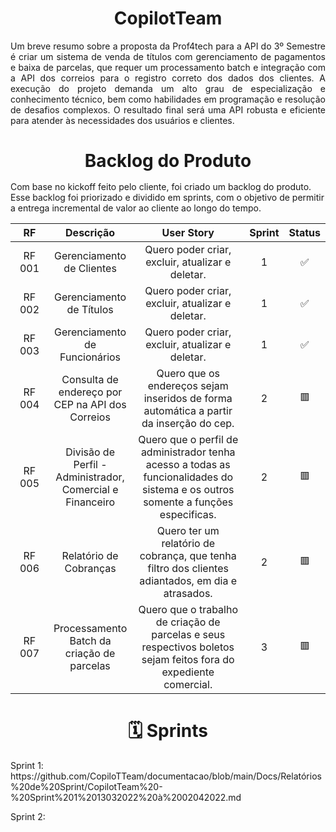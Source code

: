 <h1 align="center">CopilotTeam</h1>
<p align="justify">Um breve resumo sobre a proposta da Prof4tech para a API do 3º Semestre é criar um sistema de venda de títulos com gerenciamento de pagamentos e baixa de parcelas, que requer um processamento batch e integração com a API dos correios para o registro correto dos dados dos clientes. A execução do projeto demanda um alto grau de especialização e conhecimento técnico, bem como habilidades em programação e resolução de desafios complexos. O resultado final será uma API robusta e eficiente para atender às necessidades dos usuários e clientes.</p>



<h1 style="text-align: center; margin-bottom: 1rem">Backlog do Produto</h1>

<p>Com base no kickoff feito pelo cliente, foi criado um backlog do produto. Esse backlog foi priorizado e dividido em sprints, com o objetivo de permitir a entrega incremental de valor ao cliente ao longo do tempo.</p>

<table style="width:100%; table-layout: fixed;">
    <thead>
        <th style="width: 15%; text-align: center;">RF</th>
        <th style="width: 24%; text-align: center;">Descrição</th>
        <th style="width: 45%; text-align: center;">User Story</th>
        <th style="width: 8%; text-align: center;">Sprint</th>
        <th style="width: 8%; text-align: center;">Status</th>
    </thead>
    <tbody>
        <tr>
            <td style="text-align: center; vertical-align: middle;">RF 001</td>
            <td style="text-align: center; vertical-align: middle;">Gerenciamento de Clientes</td>
            <td style="text-align: center; vertical-align: middle;">Quero poder criar, excluir, atualizar e deletar.</td>
            <td style="text-align: center; vertical-align: middle;">1</td>
            <td style="text-align: center; vertical-align: middle;">✅</td>
        </tr>
        <tr>
            <td style="text-align: center; vertical-align: middle;">RF 002</td>
            <td style="text-align: center; vertical-align: middle;">Gerenciamento de Títulos</td>
            <td style="text-align: center; vertical-align: middle;">Quero poder criar, excluir, atualizar e deletar.</td>
            <td style="text-align: center; vertical-align: middle;">1</td>
            <td style="text-align: center; vertical-align: middle;">✅</td>
        </tr>
        <tr>
            <td style="text-align: center; vertical-align: middle;">RF 003</td>
            <td style="text-align: center; vertical-align: middle;">Gerenciamento de Funcionários</td>
            <td style="text-align: center; vertical-align: middle;">Quero poder criar, excluir, atualizar e deletar.</td>
            <td style="text-align: center; vertical-align: middle;">1</td>
            <td style="text-align: center; vertical-align: middle;">✅</td>
        </tr>
        <tr>
            <td style="text-align: center; vertical-align: middle;">RF 004</td>
            <td style="text-align: center; vertical-align: middle;">Consulta de endereço por CEP na API dos Correios</td>
            <td style="text-align: center; vertical-align: middle;">Quero que os endereços sejam inseridos de forma automática a partir da inserção do cep.</td>
            <td style="text-align: center; vertical-align: middle;">2</td>
            <td style="text-align: center; vertical-align: middle;">🟥</td>
        </tr>
        <tr>
            <td style="text-align: center; vertical-align: middle;">RF 005</td>
            <td style="text-align: center; vertical-align: middle;">Divisão de Perfil - Administrador, Comercial e Financeiro</td>
            <td style="text-align: center; vertical-align: middle;">Quero que o perfil de administrador tenha acesso a todas as funcionalidades do sistema e os outros somente a funções especificas.</td>
            <td style="text-align: center; vertical-align: middle;">2</td>
            <td style="text-align: center; vertical-align: middle;">🟥</td>
        </tr>
        <tr>
            <td style="text-align: center; vertical-align: middle;">RF 006</td>
            <td style="text-align: center; vertical-align: middle;">Relatório de Cobranças</td>
            <td style="text-align: center; vertical-align: middle;">Quero ter um relatório de cobrança, que tenha filtro dos clientes adiantados, em dia e atrasados.</td>
            <td style="text-align: center; vertical-align: middle;">2</td>
            <td style="text-align: center; vertical-align: middle;">🟥</td>
        </tr>
        <tr>
            <td style="text-align: center; vertical-align: middle;">RF 007</td>
            <td style="text-align: center; vertical-align: middle;">Processamento Batch da criação de parcelas</td>
            <td style="text-align: center; vertical-align: middle;">Quero que o trabalho de criação de parcelas e seus respectivos boletos sejam feitos fora do expediente comercial.</td>
            <td style="text-align: center; vertical-align: middle;">3</td>
            <td style="text-align: center; vertical-align: middle;">🟥</td>
        </tr>
    </tbody>
</table>


<h1 style="text-align: center;">
   🗓️ Sprints 
</h1>
Sprint 1: https://github.com/CopiloTTeam/documentacao/blob/main/Docs/Relatórios%20de%20Sprint/CopilotTeam%20-%20Sprint%201%2013032022%20à%2002042022.md

Sprint 2:
